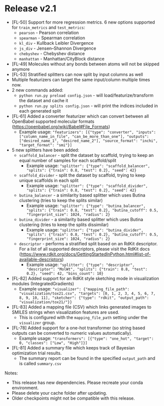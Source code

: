 # Release v2.1

- [FL-50] Support for more regression metrics. 6 new options supported for `train_metrics` and `test_metrics`:
    - `pearson` - Pearson correlation
    - `spearman` - Spearman correlation
    - `kl_div` - Kullback Leibler Divergence
    - `js_div` - Jensen–Shannon Divergence
    - `chebyshev` - Chebyshev distance
    - `manhattan` - Manhattan/CityBlock distance
- [FL-49] Molecules without any bonds between atoms will not be skipped anymore
- [FL-53] Stratified splitters can now split by input columns as well
- Multiple featurizers can target the same input/column multiple times now.
- 2 new commands added:
    - `python run.py preload config.json` - will load/featurize/transform the dataset and cache it
    - `python run.py splits config.json` - will print the indices included in each generated split
- [FL-61] Added a converter featurizer which can convert between all OpenBabel supported molecular formats (https://openbabel.org/wiki/Babel#File_Formats)
    - Example usage: `"featurizers": [{"type": "converter", "inputs": ["column_name_in_file", "can_be_more_than_one"], "outputs": ["desired_name_1", "desired_name_2"], "source_format": "inchi", "target_format": "smi"}]`
- 5 new splitters have been added:
    - `scaffold_balancer` - split the dataset by scaffold, trying to keep an equal number of samples for each scaffold/split
        - Example usage: `"splitter": {"type": "scaffold_balancer", "splits": {"train": 0.8, "test": 0.2}, "seed": 42}`
    - `scaffold_divider` - split the dataset by scaffold, trying to keep unique scaffolds in each split
        - Example usage: `"splitter": {"type": "scaffold_divider", "splits": {"train": 0.8, "test": 0.2}, "seed": 42}`
    - `butina_balancer` - a similarity based splitter which uses Butina clustering (tries to keep the splits similar)
        - Example usage: `"splitter": {"type": "butina_balancer", "splits": {"train": 0.8, "test": 0.2}, "butina_cutoff": 0.5, "fingerprint_size": 1024, "radius": 2}`
    - `butina_divider` -  a similarity based splitter which uses Butina clustering (tries to keep the splits dissimilar)
        - Example usage: `"splitter": {"type": "butina_divider", "splits": {"train": 0.8, "test": 0.2}, "butina_cutoff": 0.5, "fingerprint_size": 1024, "radius": 2}`
    - `descriptor` - performs a stratified split based on an RdKit descriptor. For a list of all supported descriptors, please visit the RdKit docs (https://www.rdkit.org/docs/GettingStartedInPython.html#list-of-available-descriptors)
        - Example usage: `"splitter": {"type": "descriptor", "descriptor": "MolWt", "splits": {"train": 0.8, "test": 0.2}, "seed": 42, "bins_count": 10}`
- [FL-82] Added support for an RdKit style sketching mode in visualization modules (IntegratedGradients)
    - Example usage: `"visualizer": {"mapping_file_path": "visualization/tox21.csv", "targets": [0, 1, 2, 3, 4, 5, 6, 7, 8, 9, 10, 11], "sketcher": {"type": "rdkit", "output_path": "visualization/tox21/"}}`
- [FL-83] Added a mapping file (CSV) which links generated images to SMILES strings when visualization features are used.
    - This is configured with the `mapping_file_path` setting under the `visualizer` group.
- [FL-78] Added support for a one-hot transformer (so string based outputs can be converted to numeric values automatically).
    - Example usage: `"transformers": [{"type": "one_hot", "target": 0, "classes": ["Low", "High"]}]`
- [FL-81] Added a summary file which keeps track of Bayesian optimization trial results.
    - The summary report can be found in the specified `output_path` and is called `summary.csv`


Notes:
- This release has new dependencies. Please recreate your conda environment.
- Please delete your cache folder after updating.
- Older checkpoints might not be compatible with this release.